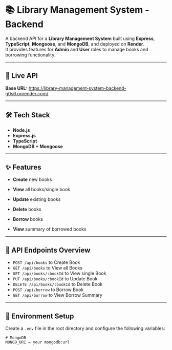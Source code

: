 # 📚 Library Management System - Backend

A backend API for a **Library Management System** built using **Express**, **TypeScript**, **Mongoose**, and **MongoDB**, and deployed on **Render**.  
It provides features for **Admin** and **User** roles to manage books and borrowing functionality.

---

## 🚀 Live API
**Base URL:** https://library-management-system-backend-g0s6.onrender.com/

---

## 🛠️ Tech Stack

- **Node.js**
- **Express.js**
- **TypeScript**
- **MongoDB + Mongoose**

---

## ✨ Features

- **Create** new books  
- **View** all books/single book
- **Update** existing books
- **Delete** books

- **Borrow** books  
- **View** summary of borrowed books  

---

## 📂 API Endpoints Overview

- `POST /api/books` to Create Book
- `GET /api/books` to View all Books
- `GET /api/books/:bookId` to View single Book
- `PUT /api/books/:bookId` to Update Book
- `DELETE /api/books/:bookId` to Delete Book
- `POST /api/borrow` to Borrow Book
- `GET /api/borrow` to View Borrow Summary

---

## 🧪 Environment Setup

Create a `.env` file in the root directory and configure the following variables:

```env
# MongoDB
MONGO_URI = your mongodb:url